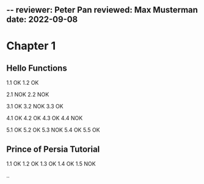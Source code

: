 --
reviewer: Peter Pan
reviewed: Max Musterman
date: 2022-09-08
--

# Chapter 1
## Hello Functions
1.1 OK 
1.2 OK 

2.1 NOK
2.2 NOK

3.1 OK
3.2 NOK
3.3 OK

4.1 OK
4.2 OK
4.3 OK
4.4 NOK

5.1 OK
5.2 OK
5.3 NOK
5.4 OK
5.5 OK

## Prince of Persia Tutorial
1.1 OK
1.2 OK
1.3 OK
1.4 OK
1.5 NOK

..
